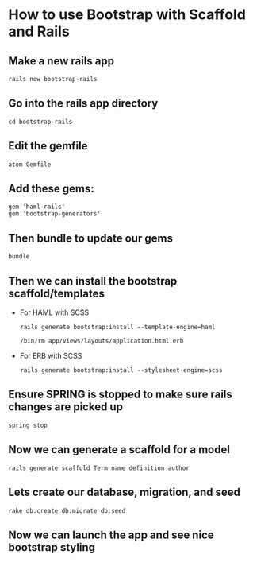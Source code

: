 # How to use Bootstrap with Scaffold and Rails

## Make a new rails app

`rails new bootstrap-rails`

## Go into the rails app directory

`cd bootstrap-rails`

## Edit the gemfile

`atom Gemfile`

## Add these gems:

```
gem 'haml-rails'
gem 'bootstrap-generators'
```

## Then bundle to update our gems

`bundle`

## Then we can install the bootstrap scaffold/templates

- For HAML with SCSS
  ```
  rails generate bootstrap:install --template-engine=haml

  /bin/rm app/views/layouts/application.html.erb
  ```

- For ERB with SCSS
  ```
  rails generate bootstrap:install --stylesheet-engine=scss
  ```

## Ensure SPRING is stopped to make sure rails changes are picked up

`spring stop`

## Now we can generate a scaffold for a model

`rails generate scaffold Term name definition author`

## Lets create our database, migration, and seed

`rake db:create db:migrate db:seed`

## Now we can launch the app and see nice bootstrap styling

